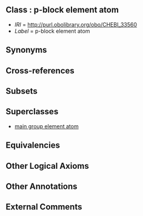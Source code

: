 
## Class : p-block element atom

 * *IRI* = http://purl.obolibrary.org/obo/CHEBI_33560
 * *Label* = p-block element atom

## Synonyms


## Cross-references


## Subsets


## Superclasses

 * [main group element atom](../../CHEBI/18/CHEBI_33318.md)

## Equivalencies


## Other Logical Axioms


## Other Annotations


## External Comments

